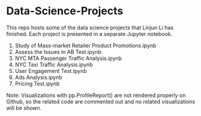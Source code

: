 # Data-Science-Projects
This repo hosts some of the data science projects that Linjun Li has finished. Each project is presented in a separate Jupyter notebook.

1. Study of Mass-market Retailer Product Promotions.ipynb
2. Assess the Issues in AB Test.ipynb
3. NYC MTA Passenger Traffic Analysis.ipynb
4. NYC Taxi Traffic Analysis.ipynb
5. User Engagement Test.ipynb
6. Ads Analysis.ipynb
7. Pricing Test.ipynb

Note: 
Visualizations with pp.ProfileReport() are not rendered properly on Github, so the related code are commented out and no related visualizations will be shown.
